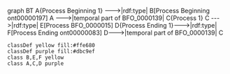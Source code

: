 graph BT
    A{Process Beginning 1} --->|rdf:type| B[Process Beginning ont00000197]
    A --->|temporal part of BFO_0000139| C{Process 1}
    C --->|rdf:type| E[Process BFO_0000015]
    D{Process Ending 1}--->|rdf:type| F[Process Ending ont00000083]
    D--->|temporal part of BFO_0000139| C

    classDef yellow fill:#ffe680
    classDef purple fill:#dbc9ef
    class B,E,F yellow
    class A,C,D purple